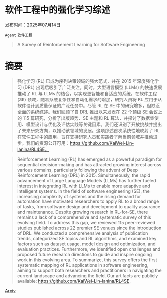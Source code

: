 # 软件工程中的强化学习综述

发布时间：2025年07月14日

`Agent` `软件工程`

> A Survey of Reinforcement Learning for Software Engineering

# 摘要

> 强化学习 (RL) 已成为序列决策领域的强大范式，并在 2015 年深度强化学习 (DRL) 出现后吸引了广泛关注。同时，大型语言模型 (LLMs) 的快速发展推动了 RL 与 LLMs 的结合，以实现更智能和自适应的系统。在软件工程 (SE) 领域，随着系统复杂性和自动化需求的增加，研究人员将 RL 应用于从软件设计到质量保证的广泛任务中。尽管 RL 在 SE 中的研究增多，但缺乏全面的系统综述。我们回顾了自 DRL 推出以来发表在 22 个顶级 SE 会议上的 115 篇研究，分析了出版趋势、SE 主题和 RL 算法，并探讨了数据集使用、模型设计与优化及评估实践等关键因素。我们还识别了开放挑战并提出了未来研究方向，以推动该领域的发展。这项综述首次系统性地映射了 RL 在软件工程中的应用，旨在支持研究人员和实践者了解当前领域并推动进步。我们的资源公开可用：https://github.com/KaiWei-Lin-lanina/RL4SE。

> Reinforcement Learning (RL) has emerged as a powerful paradigm for sequential decision-making and has attracted growing interest across various domains, particularly following the advent of Deep Reinforcement Learning (DRL) in 2015. Simultaneously, the rapid advancement of Large Language Models (LLMs) has further fueled interest in integrating RL with LLMs to enable more adaptive and intelligent systems. In the field of software engineering (SE), the increasing complexity of systems and the rising demand for automation have motivated researchers to apply RL to a broad range of tasks, from software design and development to quality assurance and maintenance. Despite growing research in RL-for-SE, there remains a lack of a comprehensive and systematic survey of this evolving field. To address this gap, we reviewed 115 peer-reviewed studies published across 22 premier SE venues since the introduction of DRL. We conducted a comprehensive analysis of publication trends, categorized SE topics and RL algorithms, and examined key factors such as dataset usage, model design and optimization, and evaluation practices. Furthermore, we identified open challenges and proposed future research directions to guide and inspire ongoing work in this evolving area. To summarize, this survey offers the first systematic mapping of RL applications in software engineering, aiming to support both researchers and practitioners in navigating the current landscape and advancing the field. Our artifacts are publicly available: https://github.com/KaiWei-Lin-lanina/RL4SE.

[Arxiv](https://arxiv.org/abs/2507.12483)